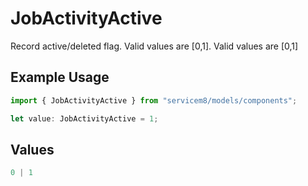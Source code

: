 # JobActivityActive

Record active/deleted flag.  Valid values are [0,1].  Valid values are [0,1]

## Example Usage

```typescript
import { JobActivityActive } from "servicem8/models/components";

let value: JobActivityActive = 1;
```

## Values

```typescript
0 | 1
```